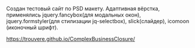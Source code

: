 Создан тестовый сайт по PSD макету. Адаптивная вёрстка, применялись
jquery.fancybox(для модальных окон), jquery.formstyler(для стилизации jq-selectbox), slick(слайдер), icomoon (иконочный шрифт).

https://trouvere.github.io/ComplexBusinessClosure/
